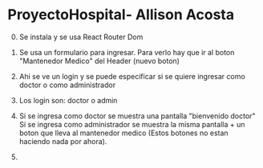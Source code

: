 # ProyectoHospital- Allison Acosta

0. Se instala y se usa React Router Dom
1. Se usa un formulario para ingresar. Para verlo hay que ir al boton "Mantenedor Medico" del Header (nuevo boton)
2. Ahi se ve un login y se puede especificar si se quiere ingresar como doctor o como administrador
3. Los login son: doctor o admin 
4. Si se ingresa como doctor se muestra una pantalla "bienvenido doctor"
    Si se ingresa como administrador se muestra la misma pantalla + un boton que lleva al mantenedor medico (Estos botones no estan haciendo nada por ahora).

5. 